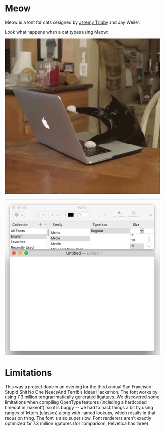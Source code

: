 # Meow
Meow is a font for cats designed by <a href="https://tribby.com/">Jeremy Tribby</a> and Jay Weiler.

Look what happens when a cat types using Meow:

![Cat Typing](https://raw.githubusercontent.com/jpt/meow/master/documentation/cat.png)

![Meow](https://raw.githubusercontent.com/jpt/meow/master/documentation/meow.gif)

# Limitations

This was a project done in an evening for the third annual San Francisco Stupid Shit No One NeedsAnd Terrible Ideas Hackathon. The font works by using 7.3 million programmatically generated ligatures. We discovered some limitations when compiling OpenType features (including a hardcoded timeout in makeotf), so it is buggy -- we had to hack things a bit by using ranges of letters (classes) along with named lookups, which results in that recusion thing. The font is also super slow. Font renderers aren't exactly optimized for 7.3 million ligatures (for comparison, Helvetica has three).
